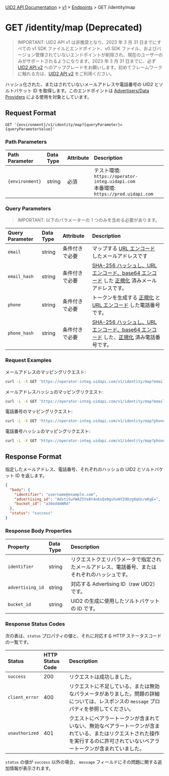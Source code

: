 [UID2 API Documentation](../../getting-started.md) > [v1](../README.md) > [Endpoints](./README.md) > GET /identity/map

# GET /identity/map (Deprecated)

> IMPORTANT: UID2 API v1 は非推奨となり、2023 年 3 月 31 日までにすべての v1 SDK ファイルとエンドポイント、v0 SDK ファイル、およびバージョン管理されていないエンドポイントが削除され、現在のユーザーのみがサポートされるようになります。2023 年 3 月 31 日までに、必ず [UID2 API v2](../../v2/upgrades/upgrade-guide.md) へのアップグレードをお願いします。初めてフレームワークに触れる方は、[UID2 API v2](../../v2/summary-doc-v2.md) をご利用ください。

ハッシュ化された、またはされていないメールアドレスや電話番号の UID2 とソルトバケット ID を取得します。このエンドポイントは [Advertisers/Data Providers](../guides/advertiser-dataprovider-guide.md) による使用を対象としています。

## Request Format

`GET '{environment}/v1/identity/map?{queryParameter}={queryParameterValue}'`

### Path Parameters

| Path Parameter  | Data Type | Attribute | Description                                                                             |
| :-------------- | :-------- | :-------- | :-------------------------------------------------------------------------------------- |
| `{environment}` | string    | 必須      | テスト環境: `https://operator-integ.uidapi.com`<br/>本番環境: `https://prod.uidapi.com` |

### Query Parameters

> IMPORTANT: 以下のパラメーターの 1 つのみを含める必要があります。

| Query Parameter | Data Type | Attribute      | Description                                                                                                                                                                                                |
| :-------------- | :-------- | :------------- | :--------------------------------------------------------------------------------------------------------------------------------------------------------------------------------------------------------- |
| `email`         | string    | 条件付きで必要 | マップする [URL エンコード](../README.md#query-parameter-value-encoding) したメールアドレスです                                                                                                            |
| `email_hash`    | string    | 条件付きで必要 | [SHA-256 ハッシュし、URL エンコード、base64 エンコード](../../getting-started.md#email-address-hash-encoding) した [正規化](../../getting-started.md#email-address-normalization) 済みメールアドレスです。 |
| `phone`         | string    | 条件付きで必要 | トークンを生成する [正規化](../../getting-started.md#phone-number-normalization) と [URL エンコード](../README.md#query-parameter-value-encoding) した電話番号です。                                       |
| `phone_hash`    | string    | 条件付きで必要 | [SHA-256 ハッシュし、URL エンコード、base64 エンコード](../../getting-started.md#phone-number-hash-encoding) した、[正規化](../../getting-started.md#phone-number-normalization) 済み電話番号です。        |

### Request Examples

メールアドレスのマッピングリクエスト:

```sh
curl -L -X GET 'https://operator-integ.uidapi.com/v1/identity/map?email=username@example.com' -H 'Authorization: Bearer YourTokenBV3tua4BXNw+HVUFpxLlGy8nWN6mtgMlIk='
```

メールアドレスハッシュのマッピングリクエスト:

```sh
curl -L -X GET 'https://operator-integ.uidapi.com/v1/identity/map?email_hash=eVvLS%2FVg%2BYZ6%2Bz3i0NOpSXYyQAfEXqCZ7BTpAjFUBUc%3D' -H 'Authorization: Bearer YourTokenBV3tua4BXNw+HVUFpxLlGy8nWN6mtgMlIk='
```

電話番号のマッピングリクエスト:

```sh
curl -L -X GET 'https://operator-integ.uidapi.com/v1/identity/map?phone=%2B1111111111' -H 'Authorization: Bearer YourTokenBV3tua4BXNw+HVUFpxLlGy8nWN6mtgMlIk='
```

電話番号ハッシュのマッピングリクエスト:

```sh
curl -L -X GET 'https://operator-integ.uidapi.com/v1/identity/map?phone_hash=eVvLS%2FVg%2BYZ6%2Bz3i0NOpSXYyQAfEXqCZ7BTpAjFUBUc%3D' -H 'Authorization: Bearer YourTokenBV3tua4BXNw+HVUFpxLlGy8nWN6mtgMlIk='
```

## Response Format

指定したメールアドレス、電話番号、それぞれのハッシュの UID2 とソルトバケット ID を返します。

```json
{
  "body": {
    "identifier": "username@example.com",
    "advertising_id": "AdvtiSuYWAZSYe8t4n6sQx0gshoHYZdOzg9qUn/eKgE=",
    "bucket_id": "a30od4mNRd"
  },
  "status": "success"
}
```

### Response Body Properties

| Property         | Data Type | Description                                                                                    |
| :--------------- | :-------- | :--------------------------------------------------------------------------------------------- |
| `identifier`     | string    | リクエストクエリパラメータで指定されたメールアドレス、電話番号、またはそれぞれのハッシュです。 |
| `advertising_id` | string    | 対応する Advertising ID（raw UID2）です。                                                      |
| `bucket_id`      | string    | UID2 の生成に使用したソルトバケットの ID です。                                                |

### Response Status Codes

次の表は、`status` プロパティの値と、それに対応する HTTP ステータスコードの一覧です。

| Status         | HTTP Status Code | Description                                                                                                                                                                    |
| :------------- | :--------------- | :----------------------------------------------------------------------------------------------------------------------------------------------------------------------------- |
| `success`      | 200              | リクエストは成功しました。                                                                                                                                                     |
| `client_error` | 400              | リクエストに不足している、または無効なパラメータがありました。問題の詳細については、レスポンスの `message` プロパティを参照してください。                                      |
| `unauthorized` | 401              | クエストにベアラートークンが含まれていない、無効なベアラートークンが含まれている、またはリクエストされた操作を実行するのに許可されていないベアラートークンが含まれていました。 |

`status` の値が `success` 以外の場合、 `message` フィールドにその問題に関する追加情報が表示されます。
